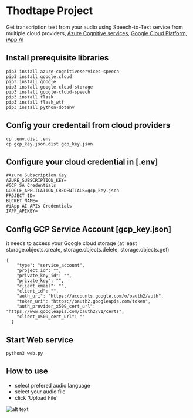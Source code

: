 # Thodtape Project

Get transcription text from your audio using Speech-to-Text service from multiple cloud providers, [Azure Cognitive services](https://docs.microsoft.com/en-us/azure/cognitive-services/speech-service/overview), [Google Cloud Platform](https://cloud.google.com/speech-to-text), [iApp AI](https://ai.iapp.co.th/product/speech_to_text_asr) 


## Install prerequisite libraries
```
pip3 install azure-cognitiveservices-speech
pip3 install google.cloud
pip3 install google
pip3 install google-cloud-storage
pip3 install google-cloud-speech
pip3 install flask
pip3 install flask_wtf
pip3 install python-dotenv
```

## Config your credentail from cloud providers

```
cp .env.dist .env
cp gcp_key.json.dist gcp_key.json
```

## Configure your cloud credential in [.env]
```
#Azure Subscription Key
AZURE_SUBSCRIPTION_KEY=
#GCP SA Credentials
GOOGLE_APPLICATION_CREDENTIALS=gcp_key.json
PROJECT_ID=
BUCKET_NAME=
#iApp AI APIs Credentials
IAPP_APIKEY=
```

## Config GCP Service Account [gcp_key.json]
it needs to access your Google cloud storage (at least storage.objects.create, storage.objects.delete, storage.objects.get)
```
{
    "type": "service_account",
    "project_id": "",
    "private_key_id": "",
    "private_key": "",
    "client_email": "",
    "client_id": "",
    "auth_uri": "https://accounts.google.com/o/oauth2/auth",
    "token_uri": "https://oauth2.googleapis.com/token",
    "auth_provider_x509_cert_url": "https://www.googleapis.com/oauth2/v1/certs",
    "client_x509_cert_url": ""
  }
```

## Start Web service
```
python3 web.py
```

## How to use
 - select prefered audio language
 - select your audio file
 - click 'Upload File'

![alt text](https://git.bknix.co.th/git/kittinan/thodtape_project/raw/f600222fb935da54b68a52e99994fe65bc28afde/example/example_ui.png)
